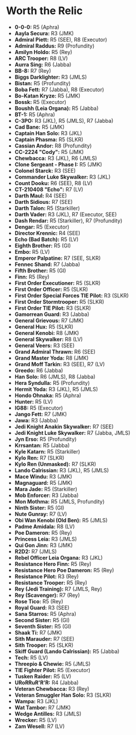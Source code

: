 # Worth the Relic

 - **0-0-0:** R5 (Aphra)
 - **Aayla Secura:** R3 (JMK)
- **Admiral Piett:** R5 (SEE), R8 (Executor)
- **Admiral Raddus:** R9 (Profundity)
- **Amilyn Holdo:** R5 (Rey)
- **ARC Trooper:** R8 (LV)
- **Aurra Sing:** R6 (Jabba)
- **BB-8:** R7 (Rey)
- **Biggs Darklighter:** R3 (JMLS)
- **Bistan:** R5 (Profundity)
- **Boba Fett:** R7 (Jabba), R8 (Executor)
- **Bo-Katan Kryze:** R5 (JMK)
- **Bossk:** R5 (Executor)
- **Boushh (Leia Organa):** R5 (Jabba)
- **BT-1:** R5 (Aphra)
- **C-3PO:** R3 (JKL), R5 (JMLS), R7 (Jabba)
- **Cad Bane:** R5 (JMK)
- **Captain Han Solo:** R3 (JKL)
- **Captain Phasma:** R5 (SLKR)
- **Cassian Andor:** R8 (Profundity)
- **CC-2224 "Cody":** R5 (JMK)
- **Chewbacca:** R3 (JKL), R6 (JMLS)
- **Clone Sergeant - Phase I:** R5 (JMK)
- **Colonel Starck:** R3 (SEE)
- **Commander Luke Skywalker:** R3 (JKL)
- **Count Dooku:** R6 (SEE), R8 (LV)
- **CT-210408 "Echo":** R7 (LV)
- **Darth Maul:** R4 (SEE)
- **Darth Sidious:** R7 (SEE)
- **Darth Talon:** R5 (Starkiller)
- **Darth Vader:** R3 (JKL), R7 (Executor, SEE)
- **Dash Rendar:** R5 (Starkiller), R7 (Profundity)
- **Dengar:** R5 (Executor)
- **Director Krennic:** R4 (SEE)
- **Echo (Bad Batch):** R5 (LV)
- **Eighth Brother:** R5 (GI)
- **Embo:** R5 (LV)
- **Emperor Palpatine:** R7 (SEE, SLKR)
- **Fennec Shand:** R7 (Jabba)
- **Fifth Brother:** R5 (GI)
- **Finn:** R5 (Rey)
- **First Order Executioner:** R5 (SLKR)
- **First Order Officer:** R5 (SLKR)
- **First Order Special Forces TIE Pilot:** R3 (SLKR)
- **First Order Stormtrooper:** R5 (SLKR)
- **First Order TIE Pilot:** R3 (SLKR)
- **Gamorrean Guard:** R3 (Jabba)
- **General Grievous:** R7 (JMK)
- **General Hux:** R5 (SLKR)
- **General Kenobi:** R8 (JMK)
- **General Skywalker:** R8 (LV)
- **General Veers:** R3 (SEE)
- **Grand Admiral Thrawn:** R6 (SEE)
- **Grand Master Yoda:** R8 (JMK)
- **Grand Moff Tarkin:** R3 (SEE), R7 (LV)
- **Greedo:** R6 (Jabba)
- **Han Solo:** R6 (JMLS), R8 (Jabba)
- **Hera Syndulla:** R5 (Profundity)
- **Hermit Yoda:** R3 (JKL), R5 (JMLS)
- **Hondo Ohnaka:** R5 (Aphra)
- **Hunter:** R5 (LV)
- **IG88:** R5 (Executor)
- **Jango Fett:** R7 (JMK)
- **Jawa:** R3 (Jabba)
- **Jedi Knight Anakin Skywalker:** R7 (SEE)
- **Jedi Knight Luke Skywalker:** R7 (Jabba, JMLS)
- **Jyn Erso:** R5 (Profundity)
- **Krrsantan:** R5 (Jabba)
- **Kyle Katarn:** R5 (Starkiller)
- **Kylo Ren:** R7 (SLKR)
- **Kylo Ren (Unmasked):** R7 (SLKR)
- **Lando Calrissian:** R3 (JKL), R5 (JMLS)
- **Mace Windu:** R3 (JMK)
- **Magnaguard:** R5 (JMK)
- **Mara Jade:** R5 (Starkiller)
- **Mob Enforcer:** R3 (Jabba)
- **Mon Mothma:** R5 (JMLS, Profundity)
- **Ninth Sister:** R5 (GI)
- **Nute Gunray:** R7 (LV)
- **Obi Wan Kenobi (Old Ben):** R5 (JMLS)
- **Padme Amidala:** R8 (LV)
- **Poe Dameron:** R5 (Rey)
- **Princess Leia:** R3 (JMLS)
- **Qui Gon Jinn:** R3 (JMK)
- **R2D2:** R7 (JMLS)
- **Rebel Officer Leia Organa:** R3 (JKL)
- **Resistance Hero Finn:** R5 (Rey)
- **Resistance Hero Poe Dameron:** R5 (Rey)
- **Resistance Pilot:** R3 (Rey)
- **Resistance Trooper:** R5 (Rey)
- **Rey (Jedi Training):** R7 (JMLS, Rey)
- **Rey (Scavenger):** R7 (Rey)
- **Rose Tico:** R5 (Rey)
- **Royal Guard:** R3 (SEE)
- **Sana Starros:** R5 (Aphra)
- **Second Sister:** R5 (GI)
- **Seventh Sister:** R5 (GI)
- **Shaak Ti:** R7 (JMK)
- **Sith Marauder:** R7 (SEE)
- **Sith Trooper:** R5 (SLKR)
- **Skiff Guard (Lando Calrissian):** R5 (Jabba)
- **Tech:** R5 (LV)
- **Threepio & Chewie:** R5 (JMLS)
- **TIE Fighter Pilot:** R5 (Executor)
- **Tusken Raider:** R5 (LV)
- **URoRRuR'R'R:** R4 (Jabba)
- **Veteran Chewbacca:** R3 (Rey)
- **Veteran Smuggler Han Solo:** R3 (SLKR)
- **Wampa:** R3 (JKL)
- **Wat Tambor:** R7 (JMK)
- **Wedge Antilles:** R3 (JMLS)
- **Wrecker:** R5 (LV)
- **Zam Wesell:** R7 (LV)
